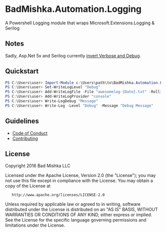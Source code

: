 # BadMishka.Automation.Logging

A Powershell Logging module that wraps Microsoft.Extensions.Logging & Serilog

## Notes
Sadly, Asp.Net 5x and Serilog currently 
[invert Verbose and Debug](https://github.com/serilog/serilog-extensions-logging/issues/14). 


## Quickstart
```powershell
PS C:\Users\user> Import-Module c:\Users\path\to\BadMishka.Automation.Logging.dll
PS C:\Users\user> Set-WriteLogLevel "Debug"
PS C:\Users\user> Add-WriteLogFile -File "awesomelog-{Date}.txt" -Rolling
PS C:\Users\user> Add-WriteLogProvider "console"
PS C:\Users\user> Write-LogDebug "Message"
PS C:\Users\user> Write-Log -Level "Debug" -Message "Debug Message"
```
 
## Guidelines

 - [Code of Conduct](code-of-conduct.md)
 - [Contributing](contributing.md)

## License 

   Copyright 2016 Bad Mishka LLC

   Licensed under the Apache License, Version 2.0 (the "License");
   you may not use this file except in compliance with the License.
   You may obtain a copy of the License at

       http://www.apache.org/licenses/LICENSE-2.0

   Unless required by applicable law or agreed to in writing, software
   distributed under the License is distributed on an "AS IS" BASIS,
   WITHOUT WARRANTIES OR CONDITIONS OF ANY KIND, either express or implied.
   See the License for the specific language governing permissions and
   limitations under the License.
